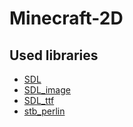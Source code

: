 # Minecraft-2D
## Used libraries
- [SDL](https://github.com/libsdl-org/SDL)
- [SDL_image](https://github.com/libsdl-org/SDL_image)
- [SDL_ttf](https://github.com/libsdl-org/SDL_ttf)
- [stb_perlin](https://github.com/nothings/stb/blob/master/stb_perlin.h)
